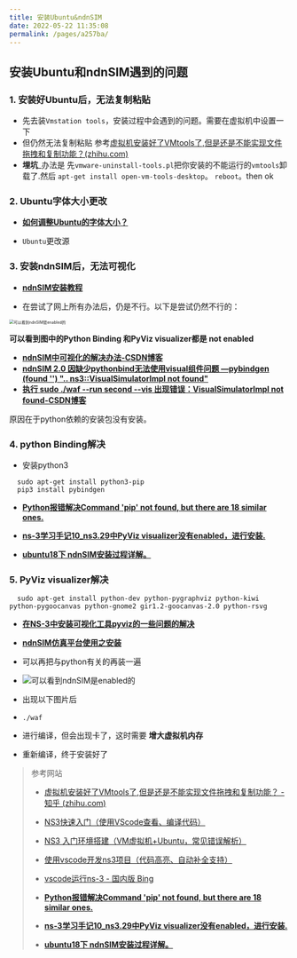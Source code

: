 ```yaml
---
title: 安装Ubuntu&ndnSIM
date: 2022-05-22 11:35:08
permalink: /pages/a257ba/
---
```

## 安装Ubuntu和ndnSIM遇到的问题

### 1. 安装好Ubuntu后，无法复制粘贴

  - 先去装`Vmstation tools`，安装过程中会遇到的问题。需要在虚拟机中设置一下
  - 但仍然无法复制粘贴 参考[虚拟机安装好了VMtools了,但是还是不能实现文件拖拽和复制功能？(zhihu.com)](https://www.zhihu.com/question/41586989)
  - **埋坑**_办法是 先`vmware-uninstall-tools.pl`把你安装的不能运行的`vmtools`卸载了.然后 `apt-get install open-vm-tools-desktop`。 `reboot`。then ok

### 2. Ubuntu字体大小更改

  - **[如何调整Ubuntu的字体大小？](https://blog.csdn.net/dghcs18/article/details/104420127)**

- `Ubuntu`更改源

### 3. 安装ndnSIM后，无法可视化

  - **[ndnSIM安装教程](https://blog.csdn.net/GregoryHanson/article/details/83036964)**

  - 在尝试了网上所有办法后，仍是不行。以下是尝试仍然不行的：

  <img src="https://img-blog.csdnimg.cn/20200316154116957.png?x-oss-process=image/watermark,type_ZmFuZ3poZW5naGVpdGk,shadow_10,text_aHR0cHM6Ly9ibG9nLmNzZG4ubmV0L3dlaXhpbl80Mzk3NDQxMw==,size_16,color_FFFFFF,t_70" alt="可以看到ndnSIM是enabled的" style="zoom: 50%;" />

  **可以看到图中的Python Binding 和PyViz visualizer都是 not enabled**

  - **[ndnSIM中可视化的解决办法-CSDN博客](https://blog.csdn.net/xiaoxin990214/article/details/70157263)**
  - **[ndnSIM 2.0 因缺少pythonbind无法使用visual组件问题 —pybindgen (found '') ".. ns3::VisualSimulatorImpl not found"](https://blog.csdn.net/neuwyt/article/details/52242853)**
  - **[执行 sudo ./waf --run second --vis 出现错误：VisualSimulatorImpl not found-CSDN博客](https://blog.csdn.net/sinat_36418396/article/details/106569512)**

  原因在于python依赖的安装包没有安装。

### 4. **python Binding解决**

- 安装python3

```shell
  sudo apt-get install python3-pip
  pip3 install pybindgen
```

- **[Python报错解决Command 'pip' not found, but there are 18 similar ones.](https://www.lipsuper.com/index.php/2020/10/13/python-pit/)**

- **[ns-3学习手记10_ns3.29中PyViz visualizer没有enabled，进行安装.](https://blog.csdn.net/qq_31648921/article/details/112404288)**

- **[ubuntu18下 ndnSIM安装过程详解。](https://blog.csdn.net/weixin_43974413/article/details/104899594)**

###  5. **PyViz visualizer解决**

```shell
  sudo apt-get install python-dev python-pygraphviz python-kiwi python-pygoocanvas python-gnome2 gir1.2-goocanvas-2.0 python-rsvg
```

- **[在NS-3中安装可视化工具pyviz的一些问题的解决](https://blog.csdn.net/qq_31676673/article/details/88107454)**

- **[ndnSIM仿真平台使用之安装](https://www.dazhuanlan.com/chenalonso/topics/1556322)**

- 可以再把与python有关的再装一遍

- ![可以看到ndnSIM是enabled的](https://img-blog.csdnimg.cn/20200316154116957.png?x-oss-process=image/watermark,type_ZmFuZ3poZW5naGVpdGk,shadow_10,text_aHR0cHM6Ly9ibG9nLmNzZG4ubmV0L3dlaXhpbl80Mzk3NDQxMw==,size_16,color_FFFFFF,t_70)

- 出现以下图片后

- ```shell
  ./waf
  ```

- 进行编译，但会出现卡了，这时需要 **增大虚拟机内存**

- 重新编译，终于安装好了

> 参考网站
>
> - [虚拟机安装好了VMtools了,但是还是不能实现文件拖拽和复制功能？ - 知乎 (zhihu.com)](https://www.zhihu.com/question/41586989)
>
> - [NS3快速入门（使用VScode查看、编译代码）](https://blog.csdn.net/weixin_43314519/article/details/106531060)
>
> - [NS3 入门环境搭建（VM虚拟机+Ubuntu，常见错误解析）](https://blog.csdn.net/weixin_43314519/article/details/106504008)
>
> - [使用vscode开发ns3项目（代码高亮、自动补全支持）](https://blog.csdn.net/fwhdzh/article/details/106292166)
>
> - [vscode运行ns-3 - 国内版 Bing](https://cn.bing.com/search?q=vscode运行ns-3&form=ANNTH1&refig=062a1e9b111042da825ae882e17b4c22)
> - **[Python报错解决Command 'pip' not found, but there are 18 similar ones.](https://www.lipsuper.com/index.php/2020/10/13/python-pit/)**
>
> - **[ns-3学习手记10_ns3.29中PyViz visualizer没有enabled，进行安装.](https://blog.csdn.net/qq_31648921/article/details/112404288)**
> 
> - **[ubuntu18下 ndnSIM安装过程详解。](https://blog.csdn.net/weixin_43974413/article/details/104899594)**

